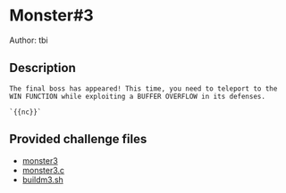 # Monster#3
Author: tbi
## Description
```
The final boss has appeared! This time, you need to teleport to the WIN FUNCTION while exploiting a BUFFER OVERFLOW in its defenses. 

`{{nc}}`

```
## Provided challenge files
* [monster3](monster3)
* [monster3.c](monster3.c)
* [buildm3.sh](buildm3.sh)

